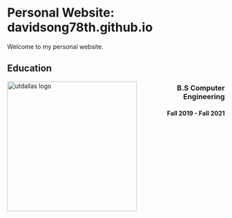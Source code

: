 # Personal Website: davidsong78th.github.io

Welcome to my personal website.

## Education
<p><a href="https://www.utdallas.edu/" target="_blank" rel="noopener noreferrer"><img width="300px" align="left" src="https://upload.wikimedia.org/wikipedia/commons/2/2b/UT_Dallas_Wordmark_-_2_Line.svg" alt="utdallas logo"></a> <h3 align="right">B.S Computer Engineering</h3> 
<h4 align="right">Fall 2019 - Fall 2021 </h4>
</p>

